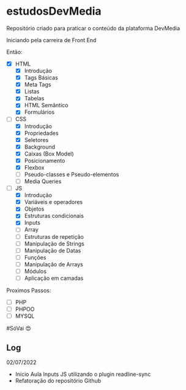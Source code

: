 # estudosDevMedia
Repositório criado para praticar o conteúdo da plataforma DevMedia

Iniciando pela carreira de Front End 

Então:  
- [x] HTML  
  - [x] Introdução  
  - [x] Tags Básicas  
  - [x] Meta Tags  
  - [x] Listas  
  - [x] Tabelas  
  - [x] HTML Semântico  
  - [x] Formulários 
- [ ] CSS  
  - [x] Introdução  
  - [x] Propriedades  
  - [x] Seletores  
  - [x] Background  
  - [x] Caixas (Box Model)  
  - [x] Posicionamento  
  - [x] Flexbox  
  - [ ] Pseudo-classes e Pseudo-elementos
  - [ ] Media Queries  
- [ ] JS  
  - [x] Introdução  
  - [x] Variáveis e operadores  
  - [x] Objetos  
  - [x] Estruturas condicionais  
  - [x] Inputs  
  - [ ] Array  
  - [ ] Estruturas de repetição  
  - [ ] Manipulação de Strings  
  - [ ] Manipulação de Datas  
  - [ ] Funções  
  - [ ] Manipulação de Arrays  
  - [ ] Módulos  
  - [ ] Aplicação em camadas  

Proximos Passos:  

- [ ] PHP  
- [ ] PHPOO  
- [ ] MYSQL  
        
#SóVai :heart_eyes:
        
## Log

02/07/2022  
- Início Aula Inputs JS utilizando o plugin readline-sync  
- Refatoração do repositório Github
